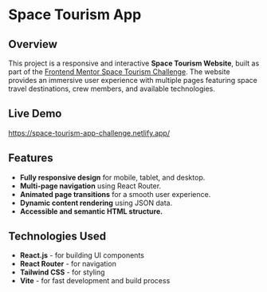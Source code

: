 # Space Tourism App

## Overview

This project is a responsive and interactive **Space Tourism Website**, built as part of the [Frontend Mentor Space Tourism Challenge](https://www.frontendmentor.io/challenges/space-tourism-multipage-website-gRWj1URZ3). The website provides an immersive user experience with multiple pages featuring space travel destinations, crew members, and available technologies.

## Live Demo

https://space-tourism-app-challenge.netlify.app/

## Features

- **Fully responsive design** for mobile, tablet, and desktop.
- **Multi-page navigation** using React Router.
- **Animated page transitions** for a smooth user experience.
- **Dynamic content rendering** using JSON data.
- **Accessible and semantic HTML structure.**

## Technologies Used

- **React.js** - for building UI components
- **React Router** - for navigation
- **Tailwind CSS** - for styling
- **Vite** - for fast development and build process
